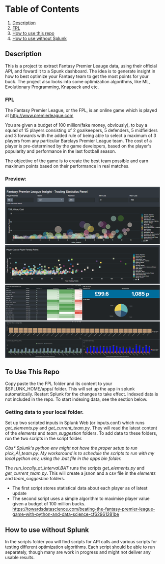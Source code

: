 # Table of Contents
1. [Description](#description)
2. [FPL](#fpl)
3. [How to use this repo](#use-this-repo)
4. [How to use without Splunk](#without-splunk)

## Description<a name="description"></a>
This is a project to extract Fantasy Premier Leauge data, using their official API, and foward it to a Spunk dashboard.
The idea is to generate insight in how to best optimize your Fantasy team to get the most points for your buck. 
The project also looks into some optimization algorithms, like ML, Evolutionary Programming, Knapsack and etc.

### FPL<a name="fpl"></a>
The Fantasy Premier League, or the FPL, is an online game which is played at http://www.premierleague.com

You are given a budget of 100 million(fake money, obviously), to buy a squad of 15 players consisting of 2 goalkeepers, 5 defenders, 5 midfielders and 3 forwards with the added rule of being able to select a maximum of 3 players from any particular Barclays Premier League team. The cost of a player is pre-determined by the game developers, based on the player's popularity and performance in the last football season.

The objective of the game is to create the best team possible and earn maximum points based on their performance in real 
matches.

### Preview:
![ROI](https://github.com/Toanbego/splunk_FPL_poc/blob/master/images/FPL_ROI.PNG)
![Points](https://github.com/Toanbego/splunk_FPL_poc/blob/master/images/FPL_points.PNG)
![AI](https://github.com/Toanbego/splunk_FPL_poc/blob/master/images/FPL_AI.PNG)
![Extra](https://github.com/Toanbego/splunk_FPL_poc/blob/master/images/extra_stats.PNG)


## To Use This Repo<a name="use-this-repo"></a>
Copy paste the the FPL folder and its content to your $SPLUNK_HOME/apps/ folder. This will set up the app in splunk automatically. Restart Splunk for the changes to take effect.
Indexed data is not included in the repo. To start indexing data, see the section below.

### Getting data to your local folder.
Set up two scripted inputs in Splunk Web (or inputs.conf) which runs <i>get_elements.py</i> and <i>get_current_team.py</i>. They will read the latest content of the <i>elements</i> and <i>team_suggestion</i> folders. To add data to these folders, run the two scripts in the script folder.

<i>Obs* Splunk's python env might not have the proper setup to run pick_AI_team.py. My workaround is to schedule the scripts to run with my local python env, using the .bat file in the apps bin folder. </i>

The <i>run_locally_at_interval.BAT</i> runs the scripts <i>get_elements.py</i> and <i>get_current_team.py</i>.
This will create a jsnon and a csv file in the <i>elements</i> and <i>team_suggestion</i> folders.
* The first script stores statistical data about each player as of latest update
* The second script uses a simple algorithm to maximise player value given a budget of 100 million bucks.
https://towardsdatascience.com/beating-the-fantasy-premier-league-game-with-python-and-data-science-cf62961281be


## How to use without Splunk<a name="without-splunk"></a>
In the scripts folder you will find scripts for API calls and various scripts for testing different optimization
algorithms.
Each script should be able to run separately, though many are work in progress and might not deliver any
usable results. 
 




